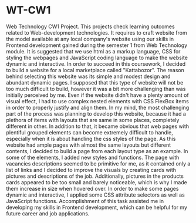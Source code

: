 # WT-CW1
Web Technology CW1 Project.
    This projects check learning outcomes related to Web-development technologies. It requires to craft website from the model available at any local company's website using our skills in Frontend development gained during the semester 1 from Web Technology module. It is suggested that we use html as a markup language, CSS for styling the webpages and JavaScript coding language to make the website dynamic and interactive. 
    In order to succeed in this coursework, I decided to build a website for a local marketplace called "Kattabozor". The reason behind selecting this website was its simple and modest design and abundant dynamic pages. I supposed that this type of website will not be too much difficult to build, however it was a bit more challenging than was initially perceived by me. Even if the website didn't have a plenty amount of visual effect, I had to use complex nested elements with CSS FlexBox items in order to properly justify and align them. In my mind, the most challenging part of the process was planning to develop this website, because it had a plethora of items with layouts that are same in some places, completely different in other. In addition to that, it became obvious that web pages with plentiful grouped elements can become extremely difficult to handle, especially when it is about handling the css styles of the page. 
    As this website had ample pages with almost the same layouts but different contents, I decided to build a page from each layout type as an example. In some of the elements, I added new styles and functions. The page with vacancies descriptions seemed to be primitive for me, as it contained only a list of links and I decided to improve the visuals by creating cards with pictures and descriptions of the job. Additionally, pictures in the products cards appeared to be too small and barely noticeable, which is why I made them increase in size when hovered over. In order to make some pages dynamic and interactive, I applied some CSS attribute selectors as well as JavaScript functions.
    Accomplishment of this task assisted me in developing my skills in Frontend development, which can be helpful for my future career and job applications.
